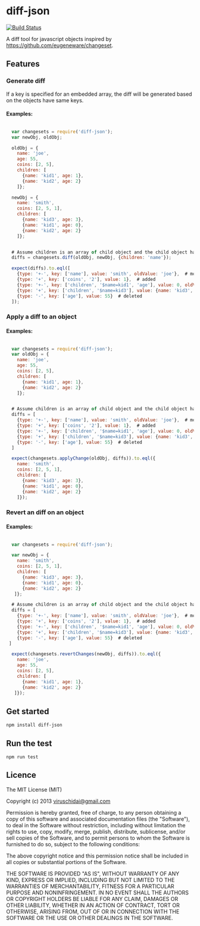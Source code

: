 # diff-json
[![Build Status](https://travis-ci.org/viruschidai/diff-json.png?branch=master)](https://travis-ci.org/viruschidai/diff-json)

A diff tool for javascript objects inspired by https://github.com/eugeneware/changeset.

## Features

### Generate diff

If a key is specified for an embedded array, the diff will be generated based on the objects have same keys.

#### Examples:

```javascript

  var changesets = require('diff-json');
  var newObj, oldObj;

  oldObj = {
    name: 'joe',
    age: 55,
    coins: [2, 5],
    children: [
      {name: 'kid1', age: 1},
      {name: 'kid2', age: 2}
    ]};

  newObj = {
    name: 'smith',
    coins: [2, 5, 1],
    children: [
      {name: 'kid3', age: 3},
      {name: 'kid1', age: 0},
      {name: 'kid2', age: 2}
    ]};


  # Assume children is an array of child object and the child object has 'name' as its primary key
  diffs = changesets.diff(oldObj, newObj, {children: 'name'});

  expect(diffs).to.eql([
    {type: '+-', key: ['name'], value: 'smith', oldValue: 'joe'},  # modified
    {type: '+', key: ['coins', '2'], value: 1},  # added
    {type: '+-', key: ['children', '$name=kid1', 'age'], value: 0, oldValue: 1},
    {type: '+', key: ['children', '$name=kid3'], value: {name: 'kid3', age: 3}},
    {type: '-', key: ['age'], value: 55}  # deleted
  ]);
```

### Apply a diff to an object
#### Examples:

```javascript

  var changesets = require('diff-json');
  var oldObj = {
    name: 'joe',
    age: 55,
    coins: [2, 5],
    children: [
      {name: 'kid1', age: 1},
      {name: 'kid2', age: 2}
    ]};


  # Assume children is an array of child object and the child object has 'name' as its primary key
  diffs = [
    {type: '+-', key: ['name'], value: 'smith', oldValue: 'joe'},  # modified
    {type: '+', key: ['coins', '2'], value: 1},  # added
    {type: '+-', key: ['children', '$name=kid1', 'age'], value: 0, oldValue: 1},
    {type: '+', key: ['children', '$name=kid3'], value: {name: 'kid3', age: 3}},
    {type: '-', key: ['age'], value: 55}  # deleted
  ]

  expect(changesets.applyChange(oldObj, diffs)).to.eql({
    name: 'smith',
    coins: [2, 5, 1],
    children: [
      {name: 'kid3', age: 3},
      {name: 'kid1', age: 0},
      {name: 'kid2', age: 2}
    ]});

```

### Revert an diff on an object
#### Examples:

```javascript

  var changesets = require('diff-json');

  var newObj = {
    name: 'smith',
    coins: [2, 5, 1],
    children: [
      {name: 'kid3', age: 3},
      {name: 'kid1', age: 0},
      {name: 'kid2', age: 2}
   ]};

  # Assume children is an array of child object and the child object has 'name' as its primary key
  diffs = [
    {type: '+-', key: ['name'], value: 'smith', oldValue: 'joe'},  # modified
    {type: '+', key: ['coins', '2'], value: 1},  # added
    {type: '+-', key: ['children', '$name=kid1', 'age'], value: 0, oldValue: 1},
    {type: '+', key: ['children', '$name=kid3'], value: {name: 'kid3', age: 3}},
    {type: '-', key: ['age'], value: 55}  # deleted
 ]

  expect(changesets.revertChanges(newObj, diffs)).to.eql({
    name: 'joe',
    age: 55,
    coins: [2, 5],
    children: [
      {name: 'kid1', age: 1},
      {name: 'kid2', age: 2}
   ]});

```

## Get started

```
npm install diff-json
```

## Run the test
```
npm run test
```

## Licence

The MIT License (MIT)

Copyright (c) 2013 viruschidai@gmail.com

Permission is hereby granted, free of charge, to any person obtaining a copy of this software and associated documentation files (the "Software"), to deal in the Software without restriction, including without limitation the rights to use, copy, modify, merge, publish, distribute, sublicense, and/or sell copies of the Software, and to permit persons to whom the Software is furnished to do so, subject to the following conditions:

The above copyright notice and this permission notice shall be included in all copies or substantial portions of the Software.

THE SOFTWARE IS PROVIDED "AS IS", WITHOUT WARRANTY OF ANY KIND, EXPRESS OR IMPLIED, INCLUDING BUT NOT LIMITED TO THE WARRANTIES OF MERCHANTABILITY, FITNESS FOR A PARTICULAR PURPOSE AND NONINFRINGEMENT. IN NO EVENT SHALL THE AUTHORS OR COPYRIGHT HOLDERS BE LIABLE FOR ANY CLAIM, DAMAGES OR OTHER LIABILITY, WHETHER IN AN ACTION OF CONTRACT, TORT OR OTHERWISE, ARISING FROM, OUT OF OR IN CONNECTION WITH THE SOFTWARE OR THE USE OR OTHER DEALINGS IN THE SOFTWARE.
